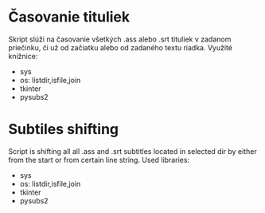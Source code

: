 # Časovanie tituliek
Skript slúži na časovanie všetkých .ass alebo .srt tituliek v zadanom priečinku, či už od začiatku alebo od zadaného textu riadka.
Využité knižnice:
- sys
- os: listdir,isfile,join
- tkinter
- pysubs2

# Subtiles shifting
Script is shifting all all .ass and .srt subtitles located in selected dir by either from the start or from certain line string.
Used libraries:
- sys
- os: listdir,isfile,join
- tkinter
- pysubs2
